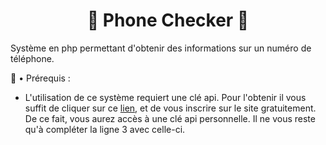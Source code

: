 <h1 align="center">🐲 Phone Checker 🐲</h1>
Système en php permettant d'obtenir des informations sur un numéro de téléphone.

💼 • Prérequis :
- L'utilisation de ce système requiert une clé api.
Pour l'obtenir il vous suffit de cliquer sur ce [lien](https://apilayer.com/), et de vous inscrire sur le site gratuitement. De ce fait, vous aurez accès à une clé api personnelle.
Il ne vous reste qu'à compléter la ligne 3 avec celle-ci.
